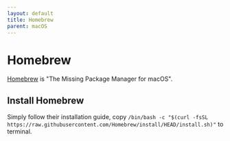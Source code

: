 ```yaml
---
layout: default
title: Homebrew
parent: macOS
---
```


# Homebrew

[Homebrew](https://brew.sh/) is "The Missing Package Manager for macOS".

## Install Homebrew

Simply follow their installation guide, copy `/bin/bash -c "$(curl -fsSL https://raw.githubusercontent.com/Homebrew/install/HEAD/install.sh)"` to terminal.
